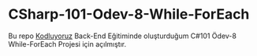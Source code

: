 ﻿# CSharp-101-Odev-8-While-ForEach
Bu repo [Kodluyoruz](https://www.kodluyoruz.org) Back-End Eğitiminde oluşturduğum  C#101 Ödev-8 While-ForEach Projesi için açılmıştır.

